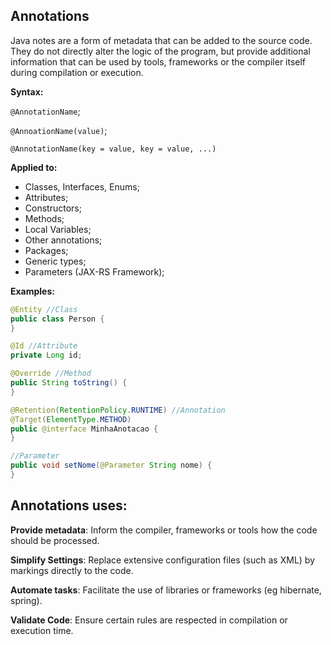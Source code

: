 ## Annotations

Java notes are a form of metadata that can be added to the source code. They do not directly alter the logic of the program, but provide additional information that can be used by tools, frameworks or the compiler itself during compilation or execution.

**Syntax:**

`@AnnotationName`;

`@AnnoationName(value)`;

`@AnnotationName(key = value, key = value, ...)`

**Applied to:**
- Classes, Interfaces, Enums;
- Attributes;
- Constructors;
- Methods;
- Local Variables;
- Other annotations;
- Packages;
- Generic types;
- Parameters (JAX-RS Framework);

**Examples:**

```java
@Entity //Class
public class Person {
}
```

```java
@Id //Attribute
private Long id;
```

```java
@Override //Method
public String toString() {
}
```

```java
@Retention(RetentionPolicy.RUNTIME) //Annotation
@Target(ElementType.METHOD)
public @interface MinhaAnotacao {
}
```

```java
//Parameter	
public void setNome(@Parameter String nome) {
}
```

## Annotations uses:

**Provide metadata**: Inform the compiler, frameworks or tools how the code should be processed.

**Simplify Settings**: Replace extensive configuration files (such as XML) by markings directly to the code.

**Automate tasks**: Facilitate the use of libraries or frameworks (eg hibernate, spring).

**Validate Code**: Ensure certain rules are respected in compilation or execution time.

